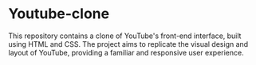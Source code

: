 # Youtube-clone
This repository contains a clone of YouTube's front-end interface, built using HTML and CSS. The project aims to replicate the visual design and layout of YouTube, providing a familiar and responsive user experience.
